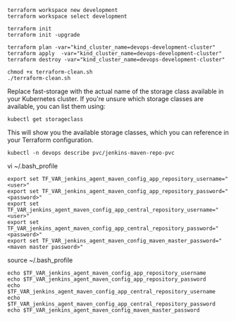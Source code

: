 ```shell
terraform workspace new development
terraform workspace select development

terraform init
terraform init -upgrade

terraform plan -var="kind_cluster_name=devops-development-cluster"
terraform apply  -var="kind_cluster_name=devops-development-cluster"
terraform destroy -var="kind_cluster_name=devops-development-cluster"
```

```shell
chmod +x terraform-clean.sh
./terraform-clean.sh
```

Replace fast-storage with the actual name of the storage class available in your Kubernetes cluster.
If you're unsure which storage classes are available, you can list them using:
```shell
kubectl get storageclass
```
This will show you the available storage classes, which you can reference in your Terraform configuration.

```shell
kubectl -n devops describe pvc/jenkins-maven-repo-pvc
```
vi ~/.bash_profile
```shell
export set TF_VAR_jenkins_agent_maven_config_app_repository_username="<user>"
export set TF_VAR_jenkins_agent_maven_config_app_repository_password="<password>"
export set TF_VAR_jenkins_agent_maven_config_app_central_repository_username="<user>"
export set TF_VAR_jenkins_agent_maven_config_app_central_repository_password="<password>"
export set TF_VAR_jenkins_agent_maven_config_maven_master_password="<maven master password>"
```
source ~/.bash_profile

```shell
echo $TF_VAR_jenkins_agent_maven_config_app_repository_username
echo $TF_VAR_jenkins_agent_maven_config_app_repository_password
echo $TF_VAR_jenkins_agent_maven_config_app_central_repository_username
echo $TF_VAR_jenkins_agent_maven_config_app_central_repository_password
echo $TF_VAR_jenkins_agent_maven_config_maven_master_password
```
